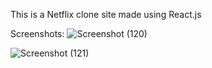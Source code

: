 This is a Netflix clone site made using React.js

Screenshots:
![Screenshot (120)](https://user-images.githubusercontent.com/94559623/211184573-45b3afa5-26c7-427e-b542-e28220a11553.png)

![Screenshot (121)](https://user-images.githubusercontent.com/94559623/211184576-fd092906-6bcb-48c0-a5bd-9d7fb1e77ad5.png)
